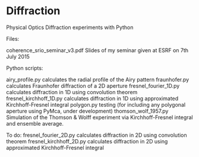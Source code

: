 # Diffraction
Physical Optics Diffraction experiments with Python

Files:

coherence_srio_seminar_v3.pdf Slides of my seminar given at ESRF on 7th July 2015

Python scripts: 

airy_profile.py calculates the radial profile of the Airy pattern
fraunhofer.py calculates Fraunhofer diffraction of a 2D aperture
fresnel_fourier_1D.py calculates diffraction in 1D using convolution theorem
fresnel_kirchhoff_1D.py calculates diffraction in 1D using approximated Kirchhoff-Fresnel integral 
polygon.py testing (for including any polygonal aperture using PyMca, under development)
thomson_wolf_1957.py Simulation of the Thomson & Wolff experiment via Kirchhoff-Fresnel integral and ensemble average. 

To do: 
fresnel_fourier_2D.py calculates diffraction in 2D using convolution theorem
fresnel_kirchhoff_2D.py calculates diffraction in 2D using approximated Kirchhoff-Fresnel integral 

